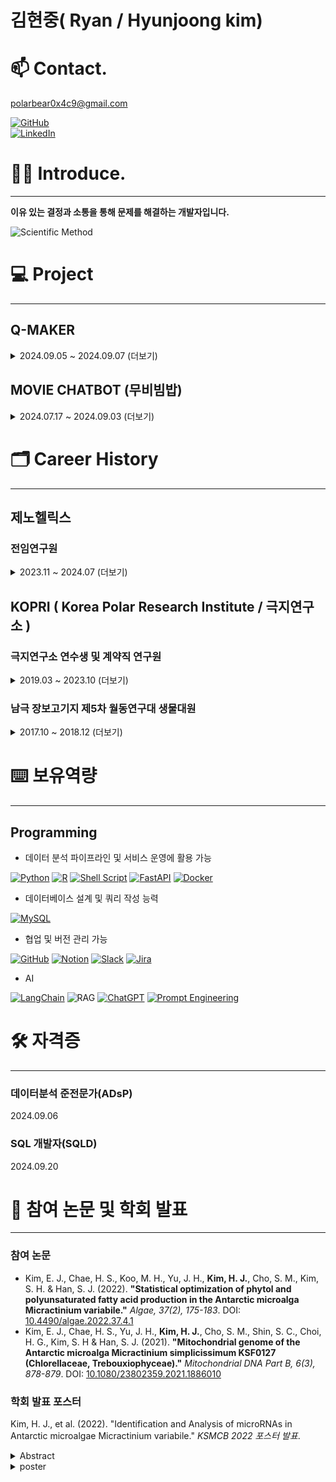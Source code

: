 

# 김현중( Ryan / Hyunjoong kim)

# 📫 Contact.

[polarbear0x4c9@gmail.com](mailto:polarbear0x4c9@gmail.com)


[<img alt="GitHub" src ="https://img.shields.io/badge/GitHub-181717.svg?&style=for-the-badge&logo=GitHub&logoColor=white"/>](https://github.com/KHyunJoong?tab=overview&from=2024-09-01&to=2024-09-30)\
[<img alt="LinkedIn" src="https://img.shields.io/badge/LinkedIn-0A66C2?style=for-the-badge&logo=LinkedIn&logoColor=white"/>](https://www.linkedin.com/in/hyunjoongkim-polarbear0x4c9)

# 👨‍💻 Introduce.

---

**이유 있는 결정과 소통을 통해 문제를 해결하는 개발자입니다.** 

![Scientific Method](https://img.shields.io/badge/I%20%E2%9D%A4%EF%B8%8F%20the%20Scientific%20Method-2D9BF0?style=for-the-badge)

# 💻 Project

---
## Q-MAKER
<details>
<summary> 2024.09.05 ~ 2024.09.07 (더보기)</summary>

**KakaoTechBootcamp Hackathon 프로젝트**
- 팀 구성: 6명 (풀스택 2명, 클라우드 2명, AI 2명)
- GitHub 링크: [KTB-19/Q-Maker](https://github.com/KTB-19/qmaker)
- 프로젝트 소개: 맞춤형 문제 생성
  - 문장을 기반으로 단원 분리, 문제 생성 및 원문 해설 제공
- 주요 업무: AI서버 설계, 자연어 처리(NLP), 문제 생성
    - 사용자에게 문제를 제시하고 약점을 분석하여 보완
    - 사용자에게 원문 해설을 제공하여 hallucination 검토
- 주요 기술 스택:  Python, ChatGPT API , Fast API , LangChain

</details>


## MOVIE CHATBOT (무비빔밥)
<details>
<summary> 2024.07.17 ~ 2024.09.03 (더보기) </summary>

**KakaoTechBootcamp 프로젝트**
- 팀 구성: 6명 (풀스택 2명, 클라우드 2명, AI 2명)
- GitHub 링크: [KTB-19/Movie_Chatbot](https://github.com/KTB-19/movie_chatbot)
- 프로젝트 소개: 영화관 추천 챗봇 서비스 
  - 사용자의 입력을 기반으로 영화 상영 정보를 제공
- 주요 업무: Entity 추출, RAG구축, LLM 응답 정형화
  - Semantic Search 및 Levenshtein distance 기반 RAG 구축
- 주요 기술 스택: Python, RAG, ChatGPT API, LangChain, FAISS, KoBERT

</details>

# 🗂️ Career History

---

## 제노헬릭스

### 전임연구원

<details>
<summary> 2023.11 ~ 2024.07 (더보기) </summary>

- sRNA-seq 분석을 위한 파이프라인 구축 및 유지 보수
- Viridiplantae Genome 기반 머신러닝 모델을 활용하여 Genome 없는 생물의 miRNA profiling
- DTC 분석 및 30건 이상의 샘플 분석 수행
</details>

## KOPRI \( Korea Polar Research Institute / 극지연구소 )

### 극지연구소 연수생 및 계약직 연구원


<details>
<summary> 2019.03 ~ 2023.10 (더보기) </summary>


- 극지 미세조류의 miRNA 분석 및 유전자 편집 기술 개발
- 극지 외래종 탐지 및 침입 경로 분석
- 온난화에 따른 극지 생물 적응 연구 및 생태 조사
- CV기술을 활용한 남극 수중 종 분류 참여
- Linux, Python, R을 사용한 데이터 분석 및 연구 수행

</details>

### 남극 장보고기지 제5차 월동연구대 생물대원

<details>
<summary> 2017.10 ~ 2018.12 (더보기) </summary>

- 극지 외래종 침입 조사 및 과제 참여
- 남극 기지 주변 환경 오염 요인 모니터링 및 분석
- 기지 운영 관련 환경 모니터링 및 외래종 확인 작업
- 팀과 협업하여 수질 문제 해결 및 60% 이상 개선

</details>

# ⌨️ 보유역량

---

## Programming
- 데이터 분석 파이프라인 및 서비스 운영에 활용 가능

[<img alt="Python" src="https://img.shields.io/badge/Python-3776AB?style=for-the-badge&logo=Python&logoColor=white"/>](https://www.python.org/) 
[<img alt="R" src="https://img.shields.io/badge/R-276DC3?style=for-the-badge&logo=R&logoColor=white"/>](https://www.r-project.org/) 
[<img alt="Shell Script" src="https://img.shields.io/badge/Shell_Script-4EAA25?style=for-the-badge&logo=GNU-Bash&logoColor=white"/>](https://www.gnu.org/software/bash/) 
[<img alt="FastAPI" src="https://img.shields.io/badge/FastAPI-009688?style=for-the-badge&logo=FastAPI&logoColor=white"/>](https://fastapi.tiangolo.com/) 
[<img alt="Docker" src="https://img.shields.io/badge/Docker-2496ED?style=for-the-badge&logo=Docker&logoColor=white"/>](https://www.docker.com/) 

- 데이터베이스 설계 및 쿼리 작성 능력 

[<img alt="MySQL" src="https://img.shields.io/badge/MySQL-4479A1?style=for-the-badge&logo=MySQL&logoColor=white"/>](https://www.mysql.com/) 

- 협업 및 버전 관리 가능

[<img alt="GitHub" src="https://img.shields.io/badge/GitHub-181717?style=for-the-badge&logo=GitHub&logoColor=white"/>](https://github.com/) 
[<img alt="Notion" src="https://img.shields.io/badge/Notion-000000?style=for-the-badge&logo=Notion&logoColor=white"/>](https://www.notion.so/) 
[<img alt="Slack" src="https://img.shields.io/badge/Slack-4A154B?style=for-the-badge&logo=Slack&logoColor=white"/>](https://slack.com/) 
[<img alt="Jira" src="https://img.shields.io/badge/Jira-0052CC?style=for-the-badge&logo=Jira&logoColor=white"/>](https://www.atlassian.com/software/jira)

- AI

[<img alt="LangChain" src="https://img.shields.io/badge/LangChain-0B0B45?style=for-the-badge&logo=LangChain&logoColor=white"/>](https://www.langchain.com/)
![RAG](https://img.shields.io/badge/RAG-4A90E2?style=for-the-badge&logo=Read-The-Docs&logoColor=white)
[<img alt="ChatGPT" src="https://img.shields.io/badge/ChatGPT-00A67E?style=for-the-badge&logo=OpenAI&logoColor=white"/>](https://openai.com/chatgpt)
[<img alt="Prompt Engineering" src="https://img.shields.io/badge/Prompt%20Engineering-412991?style=for-the-badge&logo=OpenAI&logoColor=white"/>](https://openai.com/)


# 🛠 자격증

---

### 데이터분석 준전문가(ADsP)

2024.09.06

### SQL 개발자(SQLD)

2024.09.20

# 📜 참여 논문 및 학회 발표

---

### 참여 논문

- Kim, E. J., Chae, H. S., Koo, M. H., Yu, J. H., **Kim, H. J.**, Cho, S. M., Kim, S. H. & Han, S. J. (2022). **"Statistical optimization of phytol and polyunsaturated fatty acid production in the Antarctic microalga Micractinium variabile."** *Algae, 37(2), 175-183*. DOI: [10.4490/algae.2022.37.4.1](https://doi.org/10.4490/algae.2022.37.4.1)
- Kim, E. J., Chae, H. S., Yu, J. H., **Kim, H. J.**, Cho, S. M., Shin, S. C., Choi, H. G., Kim, S. H & Han, S. J. (2021). **"Mitochondrial genome of the Antarctic microalga Micractinium simplicissimum KSF0127 (Chlorellaceae, Trebouxiophyceae)."** *Mitochondrial DNA Part B, 6(3), 878-879*. DOI: [10.1080/23802359.2021.1886010](https://doi.org/10.1080/23802359.2021.1886010)


### 학회 발표 포스터
Kim, H. J., et al. (2022). "Identification and Analysis of microRNAs in Antarctic microalgae Micractinium variabile." *KSMCB 2022 포스터 발표*.
<details>

<summary> Abstract </summary>

In eukaryotes, miRNAs are the key regulators of gene expression in post-transcriptional regulation. Some plant miRNAs have been considered to be involved in environmental stresses.
The Antarctic has important environmental characteristics for studying the adaption of living organisms. As organisms in the Antarctic undergo abiotic stress and adapt to survive. 
Antarctic microalgae, in particular are a major source of inorganic carbon in cold water ecosystems. In order to survive and adapt to harsh environments, they produce a variety of phytochemicals, lipids, and anti-freezing proteins.
 Despite that Antarctic microalgae play ecological and physiological functions, the role of miRNA in environmental stress responses including cold adaptations is still unknown in Antarctic microalgae.
In this study, we attempted to find out miRNA in Antarctic microalgae Micractinium variabile (KSF0031). M. variabile was collected in the freshwater of Barton Peninsula in King George Island in maritime Antarctica. 
We performed Small RNA Sequencing in M.variable. After removing the reads with adapter, length ≤18nt, length ≥30nt, the remaining high-quality common reads were retained. Other sRNAs, including rRNAs, tRNAs, snRNAs, and snoRNAs, annotated in Rfam 11.0 were removed. Filtered reads were analyzed using miRkwood, computational tool for the annotation of miRNAs in plant genomes. As a result, 16 miRNA candidates were obtained in M.Variabile. Comparing 16 miRNA candidates to miRNAs in Chlamydomonas reinhardtii microalgae model organisms, we found no conserved miRNAs between M. variabile and C. reinhardtii.
Through genome and transcriptome analysis, we found miRNA processing genes like AGO and DCL in M. variabile genome. However, DRB protein genes such as HYL1, DUS16 were not discovered.
In the further study, we will confirm candidate miRNAs expression by northern blot and improve the analytical method for miRNA profiling of M.Variabile. 

</details>
<details>
<summary> poster </summary>

</details>





<!--
**KHyunJoong/KHyunjoong** is a ✨ _special_ ✨ repository because its `README.md` (this file) appears on your GitHub profile.

Here are some ideas to get you started:

- 🔭 I’m currently working on ...
- 🌱 I’m currently learning ...
- 👯 I’m looking to collaborate on ...
- 🤔 I’m looking for help with ...
- 💬 Ask me about ...
- 📫 How to reach me: ...
- 😄 Pronouns: ...
- ⚡ Fun fact: ...
-->
